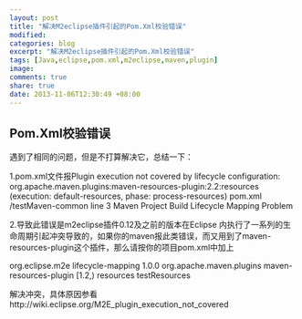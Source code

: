 ```yaml
---
layout: post
title: "解决M2eclipse插件引起的Pom.Xml校验错误"
modified:
categories: blog
excerpt: "解决M2eclipse插件引起的Pom.Xml校验错误"
tags: [Java,eclipse,pom.xml,m2eclipse,maven,plugin]
image:
comments: true
share: true
date: 2013-11-06T12:30:49 +08:00
---
```



## Pom.Xml校验错误

遇到了相同的问题，但是不打算解决它，总结一下：

1.pom.xml文件报Plugin execution not covered by lifecycle configuration: org.apache.maven.plugins:maven-resources-plugin:2.2:resources (execution: default-resources, phase: process-resources) pom.xml /testMaven-common line 3 Maven Project Build Lifecycle Mapping Problem

2.导致此错误是m2eclipse插件0.12及之前的版本在Eclipse 内执行了一系列的生命周期引起冲突导致的，如果你的maven报此类错误，而又用到了maven-resources-plugin这个插件，那么请按你的项目pom.xml中加上

<plugin>
      <groupId>org.eclipse.m2e</groupId>
      <artifactId>lifecycle-mapping</artifactId>
      <version>1.0.0</version>
      <configuration>
        <lifecycleMappingMetadata>
          <pluginExecutions>
            <pluginExecution>
              <pluginExecutionFilter>
                <groupId>org.apache.maven.plugins</groupId>
       <artifactId>maven-resources-plugin</artifactId>
                <versionRange>[1.2,)</versionRange>
                <goals>
                <goal>resources</goal>
                 <goal>testResources</goal>
                </goals>
              </pluginExecutionFilter>
              <action>
                <ignore />
              </action>
            </pluginExecution>
          </pluginExecutions>
        </lifecycleMappingMetadata>
      </configuration>
    </plugin>
    
解决冲突，具体原因参看http://wiki.eclipse.org/M2E_plugin_execution_not_covered

